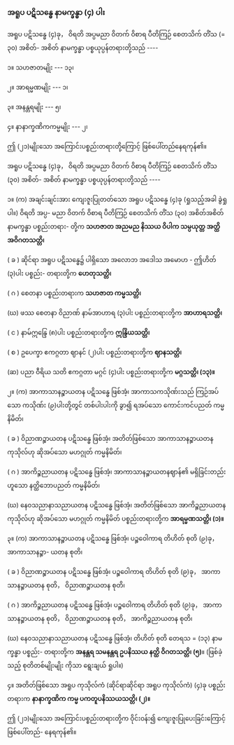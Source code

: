### အရူပ ပဋိသန္ဓေ နာမက္ခန္ဓာ (၄) ပါး

အရူပ ပဋိသန္ဓေ (၄)ခု， ဝိရတိ အပ္ပမညာ ဝိတက် ဝိစာရ ပီတိကြဉ် စေတသိက် တိံသ (= ၃၀) အစိတ်-
အစိတ် နာမက္ခန္ဓာ ပစ္စယုပ္ပန်တရားတို့သည် ----

၁။ သဟဇာတမျိုး --- ၁၃၊

၂။ အာရမ္မဏမျိုး --- ၁၊

၃။ အနန္တရမျိုး --- ၅၊

၄။ နာနာက္ခဏိကကမ္မမျိုး --- ၂၊

ဤ (၂၁)မျိုးသော အကြောင်းပစ္စည်းတရားတို့ကြောင့် ဖြစ်ပေါ်တည်နေရကုန်၏။

အရူပ ပဋိသန္ဓေ (၄)ခု， ဝိရတိ အပ္ပမညာ ဝိတက် ဝိစာရ ပီတိကြဉ် စေတသိက် တိံသ (၃၀) အစိတ်-
အစိတ် နာမက္ခန္ဓာ ပစ္စယုပ္ပန်တရားတို့သည် ----

၁။ (က) အချင်းချင်းအား ကျေးဇူးပြုတတ်သော အရူပ ပဋိသန္ဓေ (၄)ခု (ရှုသည့်အခါ ခွဲရှုပါ။) ဝိရတိ အပ္ပ-
မညာ ဝိတက် ဝိစာရ ပီတိကြဉ် စေတသိက် တိံသ (၃၀) အစိတ်အစိတ် နာမက္ခန္ဓာ ပစ္စည်းတရား-
တို့က **သဟဇာတ အညမည နိဿယ ဝိပါက သမ္ပယုတ္တ အတ္ထိ အဝိဂတသတ္တိ၊**

( ခ ) ဆိုင်ရာ အရူပ ပဋိသန္ဓေ၌ ပါရှိသော အလောဘ အဒေါသ အမောဟ - ဤဟိတ် (၃)ပါး ပစ္စည်း-
တရားတို့က **ဟေတုသတ္တိ၊**

( ဂ ) စေတနာ ပစ္စည်းတရားက **သဟဇာတ ကမ္မသတ္တိ၊**

(ဃ) ဖဿ စေတနာ ဝိညာဏ် နာမ်အာဟာရ (၃)ပါး ပစ္စည်းတရားတို့က **အာဟာရသတ္တိ၊**

( င ) နာမ်ဣန္ဒြေ (၈)ပါး ပစ္စည်းတရားတို့က **ဣန္ဒြိယသတ္တိ၊**

( စ ) ဥပေက္ခာ ဧကဂ္ဂတာ ဈာနင် (၂)ပါး ပစ္စည်းတရားတို့က **ဈာနသတ္တိ၊**

(ဆ) ပညာ ဝီရိယ သတိ ဧကဂ္ဂတာ မဂ္ဂင် (၄)ပါး ပစ္စည်းတရားတို့က **မဂ္ဂသတ္တိ၊ (၁၃)။**

၂။ (က) အာကာသာနဉ္စာယတန ပဋိသန္ဓေ ဖြစ်အံ့၊ အာကာသကသိုဏ်းသည် ကြဉ်အပ်သော ကသိုဏ်း
(၉)ပါးတို့တွင် တစ်ပါးပါးကို ခွာ၍ ရအပ်သော ကောင်းကင်ပညတ် ကမ္မနိမိတ်၊

( ခ ) ဝိညာဏဉ္စာယတန ပဋိသန္ဓေ ဖြစ်အံ့၊ အတိတ်ဖြစ်သော အာကာသာနဉ္စာယတနကုသိုလ်ဟု
ဆိုအပ်သော မဟဂ္ဂုတ် ကမ္မနိမိတ်၊

( ဂ ) အာကိဉ္စညာယတန ပဋိသန္ဓေ ဖြစ်အံ့၊ အာကာသာနဉ္စာယတနဈာန်၏ မရှိခြင်းတည်းဟူသော
နတ္ထိဘောပညတ် ကမ္မနိမိတ်၊

(ဃ) နေ၀သညာနာသညာယတန ပဋိသန္ဓေ ဖြစ်အံ့၊ အတိတ်ဖြစ်သော အာကိဉ္စညာယတနကုသိုလ်ဟု
ဆိုအပ်သော မဟဂ္ဂုတ် ကမ္မနိမိတ် ပစ္စည်းတရားတို့က **အာရမ္မဏသတ္တိ၊ (၁)။**

၃။ (က) အာကာသာနဉ္စာယတန ပဋိသန္ဓေ ဖြစ်အံ့၊ ပဉ္စဝေါကာရ တိဟိတ် စုတိ (၉)ခု， အာကာသာနဉ္စာ-
ယတန စုတိ၊

( ခ ) ဝိညာဏဉ္စာယတန ပဋိသန္ဓေ ဖြစ်အံ့၊ ပဉ္စဝေါကာရ တိဟိတ် စုတိ (၉)ခု， အာကာသာနဉ္စာယတန
စုတိ， ဝိညာဏဉ္စာယတန စုတိ၊

( ဂ ) အာကိဉ္စညာယတန ပဋိသန္ဓေ ဖြစ်အံ့၊ ပဉ္စဝေါကာရ တိဟိတ် စုတိ (၉)ခု， အာကာသာနဉ္စာယတန
စုတိ， ဝိညာဏဉ္စာယတန စုတိ， အာကိဉ္စညာယတန စုတိ၊

(ဃ) နေ၀သညာနာသညာယတန ပဋိသန္ဓေ ဖြစ်အံ့၊ တိဟိတ် စုတိ တေရသ = (၁၃) နာမက္ခန္ဓာ ပစ္စည်း-
တရားတို့က **အနန္တရ သမနန္တရ ဥပနိဿယ နတ္ထိ ဝိဂတသတ္တိ၊ (၅)**။ (ဖြစ်ခဲ့သည့် စုတိတစ်မျိုးမျိုး
ကိုသာ ရွေးချယ် ရှုပါ။)

၄။ အတိတ်ဖြစ်သော အရူပ ကုသိုလ်ကံ (ဆိုင်ရာဆိုင်ရာ အရူပ ကုသိုလ်ကံ) (၄)ခု ပစ္စည်းတရားက
**နာနာက္ခဏိက ကမ္မ ပကတူပနိဿယသတ္တိ၊ (၂)။**

ဤ (၂၁)မျိုးသော အကြောင်းပစ္စည်းတရားတို့က ဝိုင်းဝန်း၍ ကျေးဇူးပြုပေးခြင်းကြောင့် ဖြစ်ပေါ်တည်-
နေရကုန်၏။